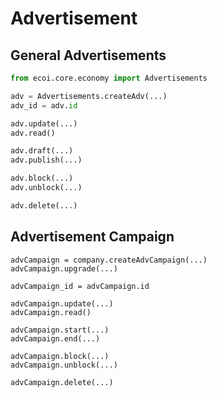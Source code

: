 # Advertisement
## General Advertisements
```py
from ecoi.core.economy import Advertisements

adv = Advertisements.createAdv(...)
adv_id = adv.id

adv.update(...)
adv.read()

adv.draft(...)
adv.publish(...)

adv.block(...)
adv.unblock(...)

adv.delete(...)
```
## Advertisement Campaign
```
advCampaign = company.createAdvCampaign(...)
advCampaign.upgrade(...)

advCampaign_id = advCampaign.id

advCampaign.update(...)
advCampaign.read()

advCampaign.start(...)
advCampaign.end(...)

advCampaign.block(...)
advCampaign.unblock(...)

advCampaign.delete(...)
```